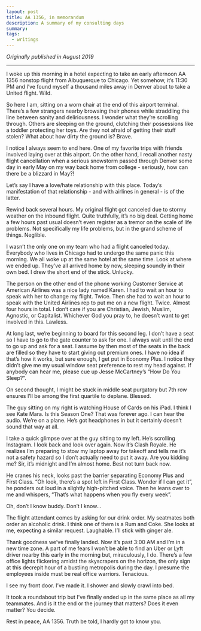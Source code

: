 ```yaml
---
layout: post
title: AA 1356, in memorandum
description: A summary of my consulting days
summary:
tags:
  - writings
---
```


_Originally published in August 2019_

---

I woke up this morning in a hotel expecting to take an early afternoon AA 1356 nonstop flight from Albuquerque to Chicago. Yet somehow, it’s 11:30 PM and I’ve found myself a thousand miles away in Denver about to take a United flight. Wild.

So here I am, sitting on a worn chair at the end of this airport terminal. There’s a few strangers nearby browsing their phones while straddling the line between sanity and deliriousness. I wonder what they’re scrolling through. Others are sleeping on the ground, clutching their possessions like a toddler protecting her toys. Are they not afraid of getting their stuff stolen? What about how dirty the ground is? Brave.

I notice I always seem to end here. One of my favorite trips with friends involved laying over at this airport. On the other hand, I recall another nasty flight cancellation when a serious snowstorm passed through Denver some day in early May on my way back home from college - seriously, how can there be a blizzard in May?!

Let’s say I have a love/hate relationship with this place. Today’s manifestation of that relationship - and with airlines in general - is of the latter.

Rewind back several hours. My original flight got canceled due to stormy weather on the inbound flight. Quite truthfully, it’s no big deal. Getting home a few hours past usual doesn’t even register as a tremor on the scale of life problems. Not specifically my life problems, but in the grand scheme of things. Neglible.

I wasn’t the only one on my team who had a flight canceled today. Everybody who lives in Chicago had to undergo the same panic this morning. We all woke up at the same hotel at the same time. Look at where we ended up. They’ve all arrived home by now, sleeping soundly in their own bed. I drew the short end of the stick. Unlucky.

The person on the other end of the phone working Customer Service at American Airlines was a nice lady named Karen. I had to wait an hour to speak with her to change my flight. Twice. Then she had to wait an hour to speak with the United Airlines rep to put me on a new flight. Twice. Almost four hours in total. I don’t care if you are Christian, Jewish, Muslim, Agnostic, or Capitalist. Whichever God you pray to, he doesn’t want to get involved in this. Lawless.

At long last, we’re beginning to board for this second leg. I don’t have a seat so I have to go to the gate counter to ask for one. I always wait until the end to go up and ask for a seat. I assume by then most of the seats in the back are filled so they have to start giving out premium ones. I have no idea if that’s how it works, but sure enough, I get put in Economy Plus. I notice they didn’t give me my usual window seat preference to rest my head against. If anybody can hear me, please cue up Jesse McCartney’s “How Do You Sleep?”.

On second thought, I might be stuck in middle seat purgatory but 7th row ensures I’ll be among the first quartile to deplane. Blessed.

The guy sitting on my right is watching House of Cards on his iPad. I think I see Kate Mara. Is this Season One? That was forever ago. I can hear the audio. We’re on a plane. He’s got headphones in but it certainly doesn’t sound that way at all.

I take a quick glimpse over at the guy sitting to my left. He’s scrolling Instagram. I look back and look over again. Now it’s Clash Royale. He realizes I’m preparing to stow my laptop away for takeoff and tells me it’s not a safety hazard so I don’t actually need to put it away. Are you kidding me? Sir, it’s midnight and I’m almost home. Best not turn back now.

He cranes his neck, looks past the barrier separating Economy Plus and First Class. “Oh look, there’s a spot left in First Class. Wonder if I can get it”, he ponders out loud in a slightly high-pitched voice. Then he leans over to me and whispers, “That’s what happens when you fly every week”.

Oh, don’t I know buddy. Don’t I know…

The flight attendant comes by asking for our drink order. My seatmates both order an alcoholic drink. I think one of them is a Rum and Coke. She looks at me, expecting a similar request. Laughable. I’ll stick with ginger ale.

Thank goodness we’ve finally landed. Now it’s past 3:00 AM and I’m in a new time zone. A part of me fears I won’t be able to find an Uber or Lyft driver nearby this early in the morning but, miraculously, I do. There’s a few office lights flickering amidst the skyscrapers on the horizon, the only sign at this decrepit hour of a bustling metropolis during the day. I presume the employees inside must be real office warriors. Tenacious.

I see my front door. I’ve made it. I shower and slowly crawl into bed.

It took a roundabout trip but I’ve finally ended up in the same place as all my teammates. And is it the end or the journey that matters? Does it even matter? You decide.

Rest in peace, AA 1356. Truth be told, I hardly got to know you.
